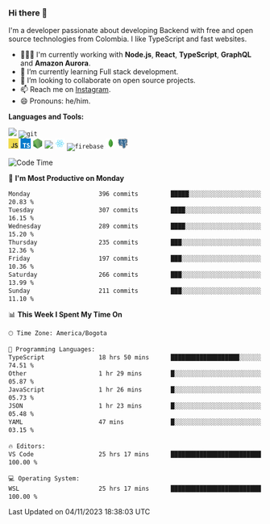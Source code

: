 ### Hi there 👋

I'm a developer passionate about developing Backend with free and open source technologies from Colombia. I like TypeScript and fast websites.

- 👨🏽‍💻 I'm currently working with **Node.js**, **React**, **TypeScript**, **GraphQL** and **Amazon Aurora**.
- 🌱 I’m currently learning Full stack development.
- 🚀 I’m looking to collaborate on open source projects.
- 📫   Reach me on [Instagram](https://instagram.com/nexckycort).
- 😄  Pronouns: he/him.

**Languages and Tools:**  

<code><img height="20"  src="https://upload.wikimedia.org/wikipedia/commons/2/2d/Visual_Studio_Code_1.18_icon.svg"></code>
<code><img src="https://www.vectorlogo.zone/logos/git-scm/git-scm-icon.svg" alt="git" height="20"/> </code>
<code><img height="20" src="https://raw.githubusercontent.com/github/explore/80688e429a7d4ef2fca1e82350fe8e3517d3494d/topics/javascript/javascript.png"></code>
<code><img height="20" src="https://raw.githubusercontent.com/github/explore/80688e429a7d4ef2fca1e82350fe8e3517d3494d/topics/typescript/typescript.png"></code>
<code><img height="20" src="https://raw.githubusercontent.com/github/explore/80688e429a7d4ef2fca1e82350fe8e3517d3494d/topics/nodejs/nodejs.png"></code>
<code><img height="20" src="https://deno.land/logo.svg"></code>
<code><img height="20" src="https://raw.githubusercontent.com/github/explore/80688e429a7d4ef2fca1e82350fe8e3517d3494d/topics/react/react.png"></code>
<code><img src="https://www.vectorlogo.zone/logos/firebase/firebase-icon.svg" alt="firebase"  height="20"/></code>
<code><img src="https://raw.githubusercontent.com/devicons/devicon/master/icons/mongodb/mongodb-original.svg"  height="20"/></code>
<code><img src="https://raw.githubusercontent.com/devicons/devicon/master/icons/postgresql/postgresql-original.svg" height="20"/></code>

<!--START_SECTION:waka-->
![Code Time](http://img.shields.io/badge/Code%20Time-3%2C670%20hrs%2048%20mins-blue)

📅 **I'm Most Productive on Monday** 

```text
Monday                   396 commits         █████░░░░░░░░░░░░░░░░░░░░   20.83 % 
Tuesday                  307 commits         ████░░░░░░░░░░░░░░░░░░░░░   16.15 % 
Wednesday                289 commits         ████░░░░░░░░░░░░░░░░░░░░░   15.20 % 
Thursday                 235 commits         ███░░░░░░░░░░░░░░░░░░░░░░   12.36 % 
Friday                   197 commits         ███░░░░░░░░░░░░░░░░░░░░░░   10.36 % 
Saturday                 266 commits         ███░░░░░░░░░░░░░░░░░░░░░░   13.99 % 
Sunday                   211 commits         ███░░░░░░░░░░░░░░░░░░░░░░   11.10 % 
```


📊 **This Week I Spent My Time On** 

```text
🕑︎ Time Zone: America/Bogota

💬 Programming Languages: 
TypeScript               18 hrs 50 mins      ███████████████████░░░░░░   74.51 % 
Other                    1 hr 29 mins        █░░░░░░░░░░░░░░░░░░░░░░░░   05.87 % 
JavaScript               1 hr 26 mins        █░░░░░░░░░░░░░░░░░░░░░░░░   05.73 % 
JSON                     1 hr 23 mins        █░░░░░░░░░░░░░░░░░░░░░░░░   05.48 % 
YAML                     47 mins             █░░░░░░░░░░░░░░░░░░░░░░░░   03.15 % 

🔥 Editors: 
VS Code                  25 hrs 17 mins      █████████████████████████   100.00 % 

💻 Operating System: 
WSL                      25 hrs 17 mins      █████████████████████████   100.00 % 
```


 Last Updated on 04/11/2023 18:38:03 UTC
<!--END_SECTION:waka-->
